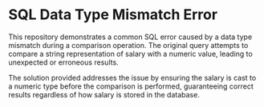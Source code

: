 # SQL Data Type Mismatch Error

This repository demonstrates a common SQL error caused by a data type mismatch during a comparison operation. The original query attempts to compare a string representation of salary with a numeric value, leading to unexpected or erroneous results.

The solution provided addresses the issue by ensuring the salary is cast to a numeric type before the comparison is performed, guaranteeing correct results regardless of how salary is stored in the database.